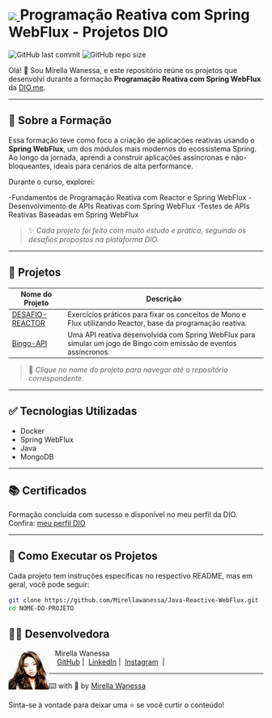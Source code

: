 <h1>
    <a href="https://www.dio.me/">
        <img align="center" width="40px" src="https://hermes.digitalinnovation.one/assets/diome/logo-minimized.png">
    </a>
    <span> Programação Reativa com Spring WebFlux - Projetos DIO</span>
</h1>

![GitHub last commit](https://img.shields.io/github/last-commit/Mirellawanessa/Bingo-API)
![GitHub repo size](https://img.shields.io/github/repo-size/Mirellawanessa/Bingo-API)

Olá! 👋 Sou Mirella Wanessa, e este repositório reúne os projetos que desenvolvi durante a formação **Programação Reativa com Spring WebFlux** da [DIO.me](https://www.dio.me/).

---

## 🧠 Sobre a Formação

Essa formação teve como foco a criação de aplicações reativas usando o **Spring WebFlux**, um dos módulos mais modernos do ecossistema Spring. Ao longo da jornada, aprendi a construir aplicações assíncronas e não-bloqueantes, ideais para cenários de alta performance.

Durante o curso, explorei:

-Fundamentos de Programação Reativa com Reactor e Spring WebFlux
-Desenvolvimento de APIs Reativas com Spring WebFlux
-Testes de APIs Reativas Baseadas em Spring WebFlux

> ✨ *Cada projeto foi feito com muito estudo e prática, seguindo os desafios propostos na plataforma DIO.*

---

## 📁 Projetos

| Nome do Projeto | Descrição |
|-----------------|-----------|
| [DESAFIO-REACTOR](https://github.com/Mirellawanessa/Java-Reactive-WebFlux/tree/main/dio-desafio-reactor) | Exercícios práticos para fixar os conceitos de Mono e Flux utilizando Reactor, base da programação reativa. |
| [Bingo-API](https://github.com/Mirellawanessa/Java-Reactive-WebFlux/tree/main/Bingo%20API/Bingo) | Uma API reativa desenvolvida com Spring WebFlux para simular um jogo de Bingo com emissão de eventos assíncronos. |

> 🔗 *Clique no nome do projeto para navegar até o repositório correspondente.*

---

## ✅ Tecnologias Utilizadas

- Docker
- Spring WebFlux
- Java
- MongoDB

---

## 📚 Certificados

Formação concluída com sucesso e disponível no meu perfil da DIO.  
Confira: [meu perfil DIO](https://web.dio.me/users/mirellawanessacorreia?tab=achievements)

---

## 📌 Como Executar os Projetos

Cada projeto tem instruções específicas no respectivo README, mas em geral, você pode seguir:

```bash
git clone https://github.com/Mirellawanessa/Java-Reactive-WebFlux.git
cd NOME-DO-PROJETO
```
## 👩‍💻 Desenvolvedora

<p>
    <img 
      align="left" 
      width="80" 
      src="https://github.com/Mirellawanessa/DIO-Trilha-Java-Basico/blob/main/GitHub/imagens/User.jpeg?raw=true"
    />
    <p>&nbsp;&nbsp;&nbsp;Mirella Wanessa<br>
    &nbsp;&nbsp;&nbsp;
    <a href="https://github.com/Mirellawanessa">GitHub</a>&nbsp;|&nbsp;
    <a href="https://www.linkedin.com/in/mirellawanessa/">LinkedIn</a>&nbsp;|&nbsp;
    <a href="https://www.instagram.com/_mirella.page/?next=%2F">Instagram</a>
    &nbsp;|&nbsp;</p>
</p>

---

⌨️ with 💜 by [Mirella Wanessa](https://github.com/Mirellawanessa)

Sinta-se à vontade para deixar uma ⭐ se você curtir o conteúdo!
